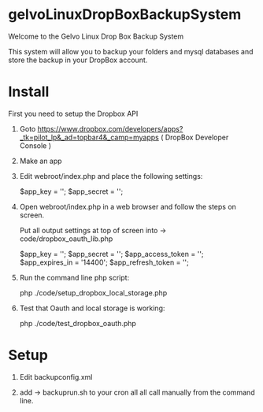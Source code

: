 # gelvoLinuxDropBoxBackupSystem
Welcome to the Gelvo Linux Drop Box Backup System

This system will allow you to backup your folders and mysql databases and store the backup in your DropBox account.

Install
=======

First you need to setup the Dropbox API

1) Goto https://www.dropbox.com/developers/apps?_tk=pilot_lp&_ad=topbar4&_camp=myapps  ( DropBox Developer Console )

2) Make an app

3) Edit  webroot/index.php and place the following settings: 

	$app_key                        = '';
        $app_secret                     = '';


4) Open webroot/index.php in a web browser and follow the steps on screen.

	Put all output settings at top of screen into -> code/dropbox_oauth_lib.php

	$app_key                        = '';
        $app_secret                     = '';
        $app_access_token               = '';
        $app_expires_in                 = '14400';
        $app_refresh_token              = '';


5) Run the command line php script: 

	php ./code/setup_dropbox_local_storage.php

6) Test that Oauth and local storage is working:

	php ./code/test_dropbox_oauth.php

Setup
=====
1) Edit backupconfig.xml

2) add -> backuprun.sh to your cron all all call manually from the command line.
